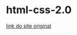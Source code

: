 # html-css-2.0

<a href="https://jader-henrique-dos-santos.github.io/html-css-2.0/">link do site original</a>